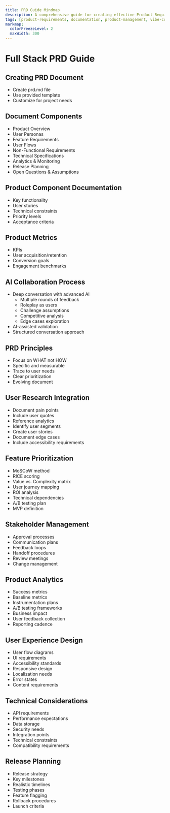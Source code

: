 ```yaml
---
title: PRD Guide Mindmap
description: A comprehensive guide for creating effective Product Requirements Documents for full stack applications
tags: [product-requirements, documentation, product-management, vibe-coding]
markmap:
  colorFreezeLevel: 2
  maxWidth: 300
---
```


# Full Stack PRD Guide

## Creating PRD Document
* Create prd.md file
* Use provided template
* Customize for project needs

## Document Components
* Product Overview
* User Personas
* Feature Requirements
* User Flows
* Non-Functional Requirements
* Technical Specifications
* Analytics & Monitoring
* Release Planning
* Open Questions & Assumptions

## Product Component Documentation
* Key functionality
* User stories
* Technical constraints
* Priority levels
* Acceptance criteria

## Product Metrics
* KPIs
* User acquisition/retention
* Conversion goals
* Engagement benchmarks

## AI Collaboration Process
* Deep conversation with advanced AI
  - Multiple rounds of feedback
  - Roleplay as users
  - Challenge assumptions
  - Competitive analysis
  - Edge cases exploration
* AI-assisted validation
* Structured conversation approach

## PRD Principles
* Focus on WHAT not HOW
* Specific and measurable
* Trace to user needs
* Clear prioritization
* Evolving document

## User Research Integration
* Document pain points
* Include user quotes
* Reference analytics
* Identify user segments
* Create user stories
* Document edge cases
* Include accessibility requirements

## Feature Prioritization
* MoSCoW method
* RICE scoring
* Value vs. Complexity matrix
* User journey mapping
* ROI analysis
* Technical dependencies
* A/B testing plan
* MVP definition

## Stakeholder Management
* Approval processes
* Communication plans
* Feedback loops
* Handoff procedures
* Review meetings
* Change management

## Product Analytics
* Success metrics
* Baseline metrics
* Instrumentation plans
* A/B testing frameworks
* Business impact
* User feedback collection
* Reporting cadence

## User Experience Design
* User flow diagrams
* UI requirements
* Accessibility standards
* Responsive design
* Localization needs
* Error states
* Content requirements

## Technical Considerations
* API requirements
* Performance expectations
* Data storage
* Security needs
* Integration points
* Technical constraints
* Compatibility requirements

## Release Planning
* Release strategy
* Key milestones
* Realistic timelines
* Testing phases
* Feature flagging
* Rollback procedures
* Launch criteria